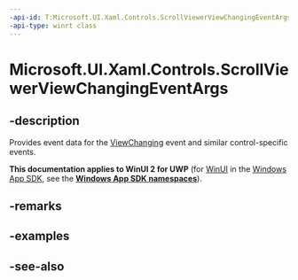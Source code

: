 ```yaml
---
-api-id: T:Microsoft.UI.Xaml.Controls.ScrollViewerViewChangingEventArgs
-api-type: winrt class
---
```


<!-- Class syntax.
public class ScrollViewerViewChangingEventArgs : Windows.UI.Xaml.Controls.IScrollViewerViewChangingEventArgs
-->

# Microsoft.UI.Xaml.Controls.ScrollViewerViewChangingEventArgs

## -description
Provides event data for the [ViewChanging](scrollviewer_viewchanging.md) event and similar control-specific events.

**This documentation applies to WinUI 2 for UWP** (for [WinUI](/windows/apps/winui/winui3/) in the [Windows App SDK](/windows/apps/windows-app-sdk/), see the **[Windows App SDK namespaces](/windows/windows-app-sdk/api/winrt/)**).

## -remarks

## -examples

## -see-also
